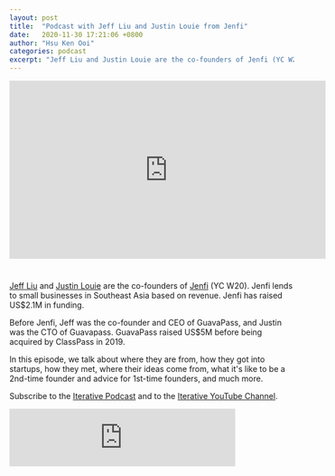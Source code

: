 ```yaml
---
layout: post
title:  "Podcast with Jeff Liu and Justin Louie from Jenfi"
date:   2020-11-30 17:21:06 +0800
author: "Hsu Ken Ooi"
categories: podcast 
excerpt: "Jeff Liu and Justin Louie are the co-founders of Jenfi (YC W20). Jenfi lends to small businesses in Southeast Asia based on revenue. Jenfi has raised US$2.1M in funding."
---
```


<iframe width="560" style="margin-bottom: 25px;" height="315" src="https://www.youtube.com/embed/D_y74RzMDKk" frameborder="0" allow="accelerometer; autoplay; clipboard-write; encrypted-media; gyroscope; picture-in-picture" allowfullscreen></iframe>

[Jeff Liu](https://www.linkedin.com/in/jeffreykliu/) and [Justin Louie](https://www.linkedin.com/in/nitsujri/) are the co-founders of [Jenfi](https://jenfi.com) (YC W20). Jenfi lends to small businesses in Southeast Asia based on revenue. Jenfi has raised US$2.1M in funding.

Before Jenfi, Jeff was the co-founder and CEO of GuavaPass, and Justin was the CTO of Guavapass. GuavaPass raised US$5M before being acquired by ClassPass in 2019.

In this episode, we talk about where they are from, how they got into startups, how they met, where their ideas come from, what it's like to be a 2nd-time founder and advice for 1st-time founders, and much more.

Subscribe to the [Iterative Podcast](https://anchor.fm/iterativevc/episodes/Jeff-Liu-and-Justin-Louie-from-Jenfi-on-How-They-Got-Started-and-Being-2nd-Time-Founders-en08le) and to the [Iterative YouTube Channel](https://www.youtube.com/channel/UCl_D9oEInYm6PSzgOJYcRYA/).

<iframe src="https://anchor.fm/iterativevc/embed/episodes/Jeff-Liu-and-Justin-Louie-from-Jenfi-on-How-They-Got-Started-and-Being-2nd-Time-Founders-en08le" height="102px" width="400px" frameborder="0" scrolling="no"></iframe>
